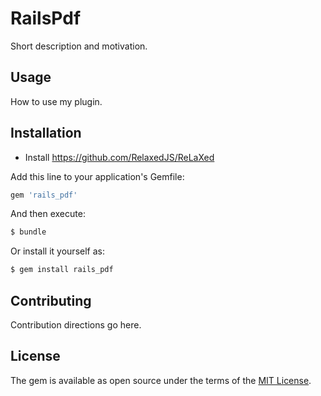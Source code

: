 # RailsPdf
Short description and motivation.

## Usage
How to use my plugin.

## Installation

- Install https://github.com/RelaxedJS/ReLaXed

Add this line to your application's Gemfile:

```ruby
gem 'rails_pdf'
```

And then execute:
```bash
$ bundle
```

Or install it yourself as:
```bash
$ gem install rails_pdf
```

## Contributing
Contribution directions go here.

## License
The gem is available as open source under the terms of the [MIT License](https://opensource.org/licenses/MIT).
